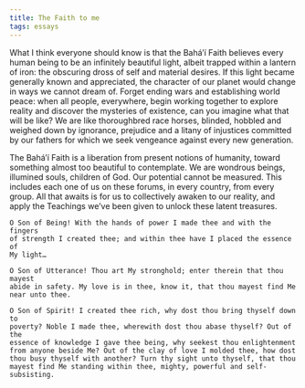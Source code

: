 ```yaml
---
title: The Faith to me
tags: essays
---
```


What I think everyone should know is that the Bahá’í Faith believes every
human being to be an infinitely beautiful light, albeit trapped within a
lantern of iron: the obscuring dross of self and material desires. If this
light became generally known and appreciated, the character of our planet
would change in ways we cannot dream of. Forget ending wars and establishing
world peace: when all people, everywhere, begin working together to explore
reality and discover the mysteries of existence, can you imagine what that
will be like? We are like thoroughbred race horses, blinded, hobbled and
weighed down by ignorance, prejudice and a litany of injustices committed by
our fathers for which we seek vengeance against every new generation.

The Bahá’í Faith is a liberation from present notions of humanity, toward
something almost too beautiful to contemplate. We are wondrous beings,
illumined souls, children of God. Our potential cannot be measured. This
includes each one of us on these forums, in every country, from every group.
All that awaits is for us to collectively awaken to our reality, and apply the
Teachings we’ve been given to unlock these latent treasures.

    O Son of Being! With the hands of power I made thee and with the fingers
    of strength I created thee; and within thee have I placed the essence of
    My light…

    O Son of Utterance! Thou art My stronghold; enter therein that thou mayest
    abide in safety. My love is in thee, know it, that thou mayest find Me
    near unto thee.

    O Son of Spirit! I created thee rich, why dost thou bring thyself down to
    poverty? Noble I made thee, wherewith dost thou abase thyself? Out of the
    essence of knowledge I gave thee being, why seekest thou enlightenment
    from anyone beside Me? Out of the clay of love I molded thee, how dost
    thou busy thyself with another? Turn thy sight unto thyself, that thou
    mayest find Me standing within thee, mighty, powerful and self-subsisting.
